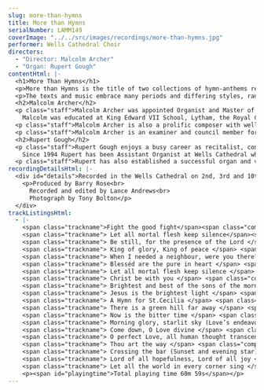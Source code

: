 ```yaml
---
slug: more-than-hymns
title: More than Hymns
serialNumber: LAMM149
coverImage: "../../src/images/recordings/more-than-hymns.jpg"
performer: Wells Cathedral Choir
directors:
  - "Director: Malcolm Archer"
  - "Organ: Rupert Gough"
contentHtml: |-
  <h1>More Than Hymns</h1>
  <p>More than Hymns is the title of two collections of hymn-anthems recently published by Novello &amp; Co. Ten pieces from each of the two volumes have now been specially recorded for this CD by Wells Cathedral Choir.</p>
  <p>The texts and music embrace many periods and differing styles, ranging from the 17th century poetry of George Herbert to the 20th Century hymns and worship-songs of Sydney Carter and David Evans, whilst the music spans a period of four centuries, with several original compositions, together with new realisations and specially commissioned arrangements of well known tunes.</p>
  <h2>Malcolm Archer</h2>
  <p class="staff">Malcolm Archer was appointed Organist and Master of the Choristers at Wells Cathedral in 1996 where he directs and trains the Cathedral choir for its daily services in the Cathedral, as well as being the Musical Director for Wells Cathedral Oratorio Society. In addition to overseas tours and radio and TV broadcasts he has recorded with the Cathedral Choir a wide range of CDs and the choir now records regularly for several record companies.<br>
    Malcolm was educated at King Edward VII School, Lytham, the Royal College of Music (where he was an RCO scholar) and Jesus College Cambridge where he was organ scholar. He studied the organ with Ralph Downes, Gillian Weir and Nicolas Kynaston, and composition with Herbert Sumsion and Alan Ridout. He continues to study the organ with Daniel Roth in Paris. He has given organ concerts in nine European countries, Canada and the USA. Amongst other notable invitations, he has played for the IAO Congress on more than one occasion and given the Winston Churchill Memorial Concert at Blenheim Palace. He has also recorded for BBC Radio 2 and Radio 3, and played at most principal venues in the UK including Birmingham Town Hall, Fairfield Halls, Croydon, St. David’s Hall, Cardiff, Westminster Cathedral and King’s and St. John’s Colleges, Cambridge. He has recorded six organ CDs in repertoire as varied as J.S.Bach and Olivier Messiaen.</p>
  <p class="staff">Malcolm Archer is also a prolific composer with well over 150 published works. His work Three Psalms of David was premiered in Wells Cathedral as part of the Classics West Festival, with the Classics West International Chorus and The Virtuosi of London. He has also written a five movement millennium work for Lichfield Cathedral, called The Coming of the Kingdom. He was commissioned to write works for The Southern Cathedrals’ Festival, the Exeter Festival and the Musica Deo Sacra Festival. He has recently been commissioned to write a work for the 350th Sons of the Clergy Festival in 2004, which is held in St. Paul’s Cathedral. His works receive regular performances on BBC Radio and TV.</p>
  <p class="staff">Malcolm Archer is an examiner and council member for the Royal College of Organists and an examiner for the Associated Board of the Royal Schools of Music.</p>
  <h2>Rupert Gough</h2>
  <p class="staff">Rupert Gough enjoys a busy career as recitalist, conductor and accompanist. He has been involved in some twenty commercial recordings as an organ soloist, accompanist, harpsichordist and conductor on many labels. He won Third Prize in the 2000 St. Albans International Organ Competition and has previously been a finalist in the Royal College of Organists ‘Performer of the year’ competition.<br>
    Since 1994 Rupert has been Assistant Organist at Wells Cathedral where he accompanies and assists in directing the nine sung services every week. He appears regularly with the choir in concerts all over the world, on the radio, television and can be heard on many different recordings. He also teaches organ at Wells Cathedral School where he has prepared a number of pupils for Oxbridge scholarships and study in Conservatoires.</p>
  <p class="staff">Rupert has also established a successful organ and violin duo with his wife Rachel. Recent engagements included premiering a new work by Timothy Salter in St. John’s, Smith Square. They are now represented in the USA by<a href="http://www.concertartists.com/"> Phillip Truckenbrod Concert Artists.</a></p>
recordingDetailsHtml: |-
  <div id="details">Recorded in the Wells Cathedral on 2nd, 3rd and 10th October 2002 by kind permission of the Chapter.
    <p>Produced by Barry Rose<br>
      Recorded and edited by Lance Andrews<br>
      Photograph by Tony Bolton</p>
  </div>
trackListingsHtml:
  - |-
    <span class="trackname">Fight the good fight</span><span class="composer"> John Gardner</span><br>
    <span class="trackname"> Let all mortal flesh keep silence</span><span class="composer"> Arr. Rogers Covey-Crump</span><br>
    <span class="trackname"> Be still, for the presence of the Lord </span> <span class="composer">David J. Evans arr. Indra Hughes</span><br>
    <span class="trackname"> King of glory, King of peace </span> <span class="composer">Henry Walford Davies</span><br>
    <span class="trackname"> When I needed a neighbour, were you there?</span><span class="composer"> Sydney Carter arr. Barry Rose</span><br>
    <span class="trackname"> Blesséd are the pure in heart </span> <span class="composer">Henry Walford Davies</span><br>
    <span class="trackname"> Let all mortal flesh keep silence </span> <span class="composer">Arr. Stephen Jackson</span><br>
    <span class="trackname"> Christ be with you </span> <span class="composer">Barry Rose</span><br>
    <span class="trackname"> Brightest and best of the sons of the morning </span> <span class="composer">Eric Thiman</span><br>
    <span class="trackname"> Jesus is the brightest light </span> <span class="composer">Johann Freylinghausen arr. Gavin Williams </span><br>
    <span class="trackname"> A Hymn for St.Cecilia </span> <span class="composer">Herbert Howells</span><br>
    <span class="trackname"> There is a green hill far away </span> <span class="composer">William Horsley arr. Barry Rose</span><br>
    <span class="trackname"> Now is the bitter time </span> <span class="composer">Johann Wolfgang Franck arr. Gavin Williams</span><br>
    <span class="trackname"> Morning glory, starlit sky (Love’s endeavour, Love’s expense) </span> <span class="composer">Barry Rose</span><br>
    <span class="trackname"> Come down, O Love divine </span> <span class="composer">William Harris</span><br>
    <span class="trackname"> O perfect Love, all human thought transcending</span><span class="composer"> Joseph Barnby</span><br>
    <span class="trackname"> Thou art the way </span> <span class="composer">Christopher</span><span class="trackname"> </span> <span class="composer">Steel</span><br>
    <span class="trackname"> Crossing the bar (Sunset and evening star)</span><span class="composer"> C.H.H.Parry</span><br>
    <span class="trackname"> Lord of all hopefulness, Lord of all joy </span> <span class="composer">Arr. Barry Rose</span><br>
    <span class="trackname"> Let all the world in every corner sing </span> <span class="composer">George Dyson</span>
    <p><span id="playingtime">Total playing time 60m 59s</span></p>
---
```

